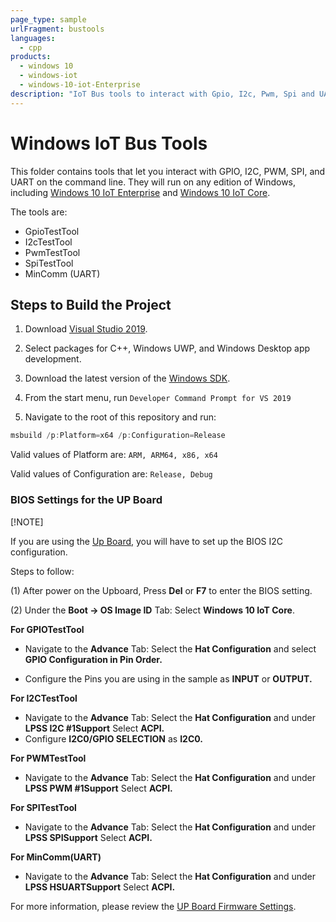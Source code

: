 ```yaml
---
page_type: sample
urlFragment: bustools
languages:
  - cpp
products:
  - windows 10
  - windows-iot
  - windows-10-iot-Enterprise
description: "IoT Bus tools to interact with Gpio, I2c, Pwm, Spi and UART."
---
```


# Windows IoT Bus Tools

This folder contains tools that let you interact with GPIO, I2C, PWM, SPI, and UART on the command line. They will run on any edition of Windows, including [Windows 10 IoT Enterprise](https://docs.microsoft.com/windows/iot/iot-enterprise/getting_started) and [Windows 10 IoT Core](https://docs.microsoft.com/windows/iot-core/windows-iot-core).

The tools are:
- GpioTestTool
- I2cTestTool
- PwmTestTool
- SpiTestTool
- MinComm (UART)

## Steps to Build the Project
1. Download [Visual Studio 2019](https://www.visualstudio.com/downloads/).

1. Select packages for C++, Windows UWP, and Windows Desktop app development.

1. Download the latest version of the [Windows SDK](https://developer.microsoft.com/en-us/windows/downloads/windows-10-sdk).

1. From the start menu, run `Developer Command Prompt for VS 2019`

1. Navigate to the root of this repository and run:

```powershell
msbuild /p:Platform=x64 /p:Configuration=Release
```

Valid values of Platform are: `ARM, ARM64, x86, x64`

Valid values of Configuration are: `Release, Debug`

### BIOS Settings for the UP Board

[!NOTE]

If you are using the [Up Board](https://up-board.org/up/specifications/), you will have to set up the BIOS I2C configuration.

Steps to follow:
 
(1)	After power on the Upboard, Press **Del** or **F7** to enter the BIOS setting.
 
(2)	Under the **Boot -> OS Image ID** Tab:
    Select **Windows 10 IoT Core**.

**For GPIOTestTool**
 
* Navigate to the **Advance** Tab: Select the **Hat Configuration** and select **GPIO Configuration in Pin Order.**

* Configure the Pins you are using in the sample as **INPUT** or **OUTPUT.**

**For I2CTestTool**
 
* Navigate to the **Advance** Tab: Select the **Hat Configuration** and under **LPSS I2C #1Support** Select **ACPI.**
* Configure **I2C0/GPIO SELECTION** as **I2C0.**

**For PWMTestTool**

* Navigate to the **Advance** Tab: Select the **Hat Configuration** and under **LPSS PWM #1Support** Select **ACPI.**

**For SPITestTool**

* Navigate to the **Advance** Tab: Select the **Hat Configuration** and under **LPSS SPISupport** Select **ACPI.**

**For MinComm(UART)**

* Navigate to the **Advance** Tab: Select the **Hat Configuration** and under **LPSS HSUARTSupport** Select **ACPI.**

For more information, please review the [UP Board Firmware Settings](https://www.annabooks.com/Articles/Articles_IoT10/Windows-10-IoT-UP-Board-BIOS-RHPROXY-Rev1.3.pdf).